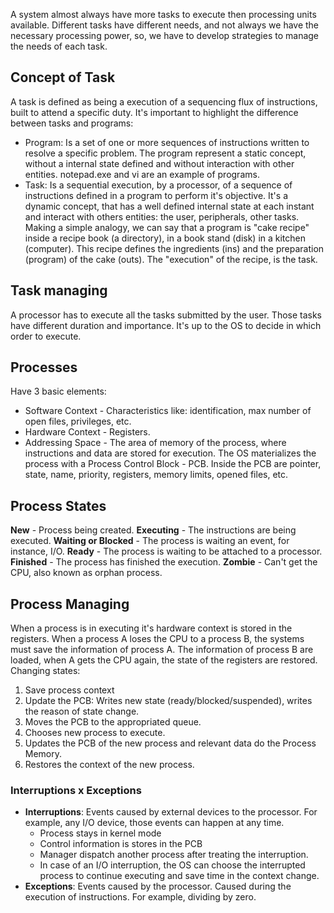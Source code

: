  A system almost always have more tasks to execute then processing units available. 
 Different tasks have different needs, and not always we have the necessary processing power, so, we have to develop strategies to manage the needs of each task.
## Concept of Task
A task is defined as being a execution of a sequencing flux of instructions, built to attend a specific duty.
It's important to highlight the difference between tasks and programs:
- Program: Is a set of one or more sequences of instructions written to resolve a specific problem. The program represent a static concept, without a internal state defined and without interaction with other entities. notepad.exe and vi are an example of programs.
- Task: Is a sequential execution, by a processor, of a sequence of instructions defined in a program to perform it's objective.  It's a dynamic concept, that has a well defined internal state at each instant and interact with others entities: the user, peripherals, other tasks.
Making a simple analogy, we can say that a program is "cake recipe" inside a recipe book (a directory), in a book stand  (disk) in a kitchen (computer). This recipe defines the ingredients (ins) and the preparation (program) of the cake (outs). The "execution" of the recipe, is the task.
## Task managing
A processor has to execute all the tasks submitted by the user. Those tasks have different duration and importance. It's up to the OS to decide in which order to execute.
## Processes
Have 3 basic elements:
- Software Context - Characteristics like: identification, max number of open files, privileges, etc.
- Hardware Context - Registers.
- Addressing Space - The area of memory of the process, where instructions and data are stored for execution.
The OS materializes the process with a Process Control Block - PCB. Inside the PCB are pointer, state, name, priority, registers, memory limits, opened files, etc.
## Process States
**New** - Process being created.
**Executing** - The instructions are being executed.
**Waiting or Blocked** - The process is waiting an event, for instance, I/O.
**Ready** - The process is waiting to be attached to a processor.
**Finished** - The process has finished the execution.
**Zombie** - Can't get the CPU, also known as orphan process.

## Process Managing 
When a process is in executing it's hardware context is stored in the registers. When a process A loses the CPU to a process B, the systems must save the information of process A. The information of process B are loaded, when A gets the CPU again, the state of the registers are restored.
Changing states: 
1. Save process context
2. Update the PCB: Writes new state (ready/blocked/suspended), writes the reason of state change.
3. Moves the PCB to the appropriated queue.
4. Chooses new process to execute.
5. Updates the PCB of the new process and relevant data do the Process Memory.
6. Restores the context of the new process.
### Interruptions x Exceptions
- **Interruptions**: Events caused by external devices to the processor. For example, any I/O device, those events can happen at any time.
	- Process stays in kernel mode
	- Control information is stores in the PCB
	- Manager dispatch another process after treating the interruption.
	- In case of an I/O interruption, the OS can choose the interrupted process to continue executing and save time in the context change. 
- **Exceptions**: Events caused by the processor. Caused during the execution of instructions. For example, dividing by zero.